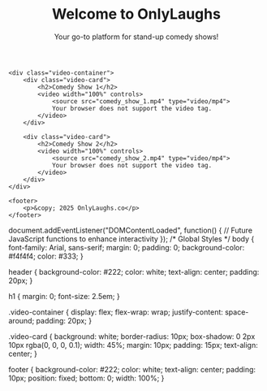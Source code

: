 <!DOCTYPE html>
<html lang="en">
<head>
    <meta charset="UTF-8">
    <meta name="viewport" content="width=device-width, initial-scale=1.0">
    <title>OnlyLaughs - Stand-Up Comedy</title>
    <link rel="stylesheet" href="style.css">
</head>
<body>
    <header>
        <h1>Welcome to OnlyLaughs</h1>
        <p>Your go-to platform for stand-up comedy shows!</p>
    </header>
    
    <div class="video-container">
        <div class="video-card">
            <h2>Comedy Show 1</h2>
            <video width="100%" controls>
                <source src="comedy_show_1.mp4" type="video/mp4">
                Your browser does not support the video tag.
            </video>
        </div>
        
        <div class="video-card">
            <h2>Comedy Show 2</h2>
            <video width="100%" controls>
                <source src="comedy_show_2.mp4" type="video/mp4">
                Your browser does not support the video tag.
            </video>
        </div>
    </div>

    <footer>
        <p>&copy; 2025 OnlyLaughs.co</p>
    </footer>
</body>
</html>
document.addEventListener("DOMContentLoaded", function() {
    // Future JavaScript functions to enhance interactivity
});
/* Global Styles */
body {
    font-family: Arial, sans-serif;
    margin: 0;
    padding: 0;
    background-color: #f4f4f4;
    color: #333;
}

header {
    background-color: #222;
    color: white;
    text-align: center;
    padding: 20px;
}

h1 {
    margin: 0;
    font-size: 2.5em;
}

.video-container {
    display: flex;
    flex-wrap: wrap;
    justify-content: space-around;
    padding: 20px;
}

.video-card {
    background: white;
    border-radius: 10px;
    box-shadow: 0 2px 10px rgba(0, 0, 0, 0.1);
    width: 45%;
    margin: 10px;
    padding: 15px;
    text-align: center;
}

footer {
    background-color: #222;
    color: white;
    text-align: center;
    padding: 10px;
    position: fixed;
    bottom: 0;
    width: 100%;
}
